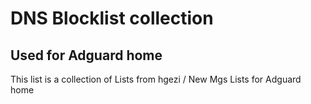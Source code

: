 # DNS Blocklist collection

## Used for Adguard home
This list is a collection of Lists from hgezi / 
New 
Mgs Lists for Adguard home
